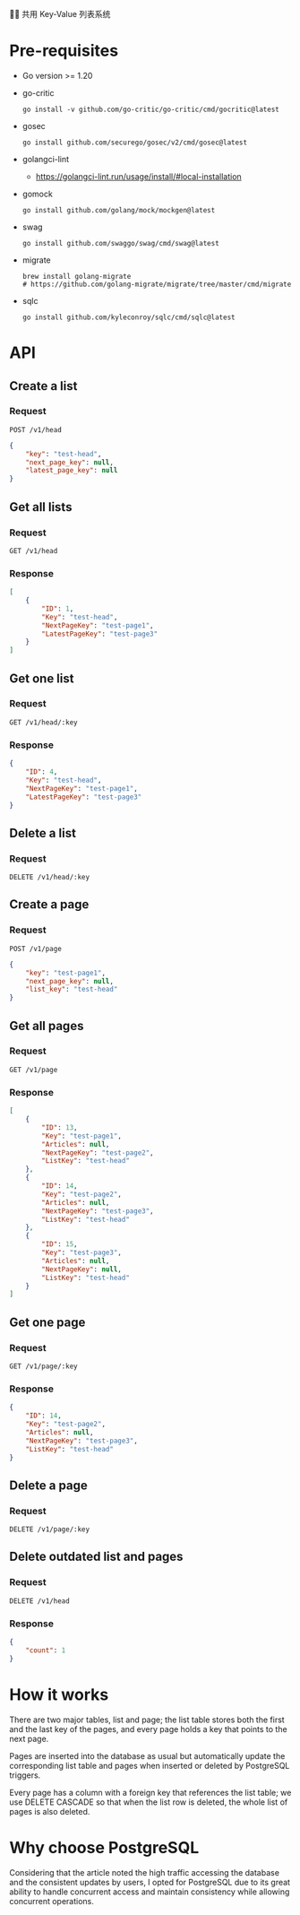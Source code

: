 🔑📝 共用 Key-Value 列表系统

# Pre-requisites

* Go version >= 1.20

* go-critic

  ```shell
  go install -v github.com/go-critic/go-critic/cmd/gocritic@latest
  ```

* gosec

  ```shell
  go install github.com/securego/gosec/v2/cmd/gosec@latest
  ```

* golangci-lint

  * https://golangci-lint.run/usage/install/#local-installation

* gomock

  ```shell
  go install github.com/golang/mock/mockgen@latest
  ```

* swag

  ```shell
  go install github.com/swaggo/swag/cmd/swag@latest
  ```

* migrate

  ```shell
  brew install golang-migrate
  # https://github.com/golang-migrate/migrate/tree/master/cmd/migrate
  ```

* sqlc

  ```shell
  go install github.com/kyleconroy/sqlc/cmd/sqlc@latest
  ```





# API

## Create a list

### Request

`POST /v1/head`

```json
{
    "key": "test-head",
    "next_page_key": null,
    "latest_page_key": null
}
```

## Get all lists

### Request

`GET /v1/head`

### Response

```json
[
    {
        "ID": 1,
        "Key": "test-head",
        "NextPageKey": "test-page1",
        "LatestPageKey": "test-page3"
    }
]
```

## Get one list

### Request

`GET /v1/head/:key`

### Response

```json
{
    "ID": 4,
    "Key": "test-head",
    "NextPageKey": "test-page1",
    "LatestPageKey": "test-page3"
}
```

## Delete a list

### Request

`DELETE /v1/head/:key`

## Create a page

### Request

`POST /v1/page`

```json
{
    "key": "test-page1",
    "next_page_key": null,
    "list_key": "test-head"
}
```

## Get all pages

### Request

`GET /v1/page`

### Response

```json
[
    {
        "ID": 13,
        "Key": "test-page1",
        "Articles": null,
        "NextPageKey": "test-page2",
        "ListKey": "test-head"
    },
    {
        "ID": 14,
        "Key": "test-page2",
        "Articles": null,
        "NextPageKey": "test-page3",
        "ListKey": "test-head"
    },
    {
        "ID": 15,
        "Key": "test-page3",
        "Articles": null,
        "NextPageKey": null,
        "ListKey": "test-head"
    }
]
```

## Get one page

### Request

`GET /v1/page/:key`

### Response

```json
{
    "ID": 14,
    "Key": "test-page2",
    "Articles": null,
    "NextPageKey": "test-page3",
    "ListKey": "test-head"
}
```

## Delete a page

### Request

`DELETE /v1/page/:key`

## Delete outdated list and pages

### Request

`DELETE /v1/head`

### Response

```json
{
    "count": 1
}
```



# How it works

There are two major tables, list and page; the list table stores both the first and the last key of the pages, and every page holds a key that points to the next page.

Pages are inserted into the database as usual but automatically update the corresponding list table and pages when inserted or deleted by PostgreSQL triggers.

Every page has a column with a foreign key that references the list table; we use DELETE CASCADE so that when the list row is deleted, the whole list of pages is also deleted.

# Why choose PostgreSQL

Considering that the article noted the high traffic accessing the database and the consistent updates by users, I opted for PostgreSQL due to its great ability to handle concurrent access and maintain consistency while allowing concurrent operations.

